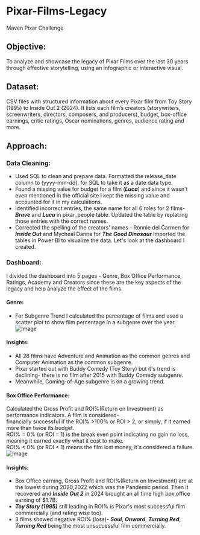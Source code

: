 # Pixar-Films-Legacy 
Maven Pixar Challenge
## Objective: 
To analyze and showcase the legacy of Pixar Films over the last 30 years through effective storytelling, using an infographic or interactive visual. 
## Dataset: 
CSV files with structured information about every Pixar film from Toy Story (1995) to Inside Out 2 (2024). It lists each film’s creators (storywriters, screenwriters, directors, composers, and producers), budget, box-office earnings, critic ratings, Oscar nominations, genres, audience rating and more. 
## Approach: 
### Data Cleaning: 
- Used SQL to clean and prepare data. Formatted the release_date column to (yyyy-mm-dd), for SQL to take it as a date data type.
- Found a missing value for budget for a film (**_Luca_**) and since it wasn't even mentioned in the official site I kept the missing value and accounted for it in my calculations.
- Identified incorrect entries, the same name for all 6 roles for 2 films- **_Brave_** and **_Luca_** in pixar_people table. Updated the table by replacing those entries with the correct names.
- Corrected the spelling of the creators' names - Ronnie del Carmen for **_Inside Out_** and Mycheal Danna for **_The Good Dinosaur_**
Imported the tables in Power BI to visualize the data. Let's look at the dashboard I created.
### Dashboard: 
I divided the dashboard into 5 pages - Genre, Box Office Performance, Ratings, Academy and Creators since these are the key aspects of the legacy and help analyze the effect of the films.
#### Genre: 
- For Subgenre Trend I calculated the percentage of films and used a scatter plot to show film percentage in a subgenre over the year.
![Image](https://cdn.mavenanalytics.io/public/profile/b811f350-c001-70a4-257f-2ad6df4e78f5/projects/Screenshot-2025-04-02-043341.png)
#### Insights: 
- All 28 films have Adventure and Animation as the common genres and Computer Animation as the common subgenre.
- Pixar started out with Buddy Comedy (Toy Story) but it's trend is declining- there is no film after 2015 with Buddy Comedy subgenre.
- Meanwhile, Coming-of-Age subgenre is on a growing trend.
#### Box Office Performance:
Calculated the Gross Profit and ROI%(Return on Investment) as performance indicators. A film is considered-  
financially successful if the ROI% >100% or ROI > 2, or simply, if it earned more than twice its budget.  
ROI% = 0% (or ROI = 1) is the break even point indicating no gain no loss, meaning it earned exactly what it cost to make.  
ROI% < 0% (or ROI < 1) means the film lost money, it's considered a failure.  
![Image](https://cdn.mavenanalytics.io/public/profile/b811f350-c001-70a4-257f-2ad6df4e78f5/projects/Screenshot-2025-04-02-051215.png)  
#### Insights:  
- Box Office earning, Gross Profit and ROI%(Return on Investment) are at the lowest during 2020,2022 which was the Pandemic period. Then it recovered and **_Inside Out 2_** in 2024 brought an all time high box office earning of $1.7B.
- **_Toy Story (1995)_** still leading in ROI% is Pixar's most successful film commercially (and rating wise too).
- 3 films showed negative ROI% (loss)- **_Soul_**,  **_Onward_**,  **_Turning Red_**, **_Turning Red_** being the most unsuccessful film commercially.



